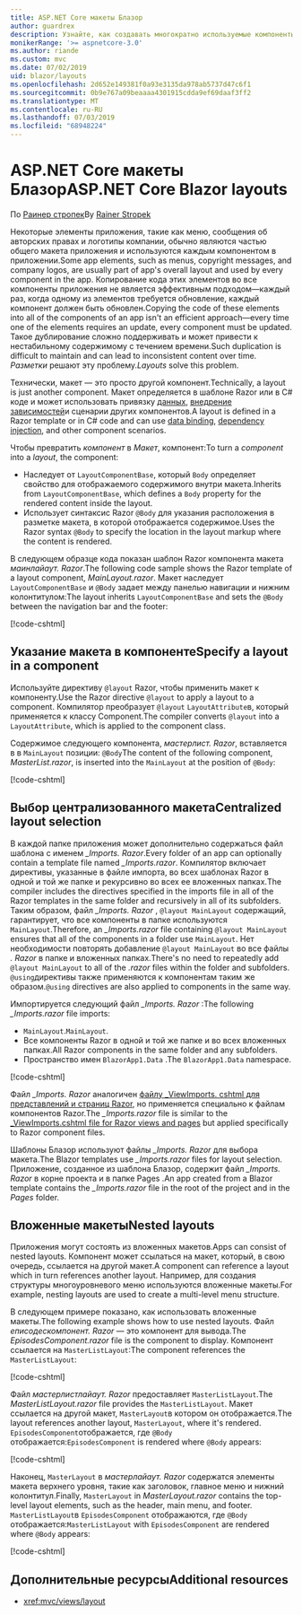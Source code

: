 ```yaml
---
title: ASP.NET Core макеты Блазор
author: guardrex
description: Узнайте, как создавать многократно используемые компоненты макета для приложений Блазор.
monikerRange: '>= aspnetcore-3.0'
ms.author: riande
ms.custom: mvc
ms.date: 07/02/2019
uid: blazor/layouts
ms.openlocfilehash: 2d652e149381f0a93e3135da978ab5737d47c6f1
ms.sourcegitcommit: 0b9e767a09beaaaa4301915cdda9ef69daaf3ff2
ms.translationtype: MT
ms.contentlocale: ru-RU
ms.lasthandoff: 07/03/2019
ms.locfileid: "68948224"
---
```

# <a name="aspnet-core-blazor-layouts"></a><span data-ttu-id="78df8-103">ASP.NET Core макеты Блазор</span><span class="sxs-lookup"><span data-stu-id="78df8-103">ASP.NET Core Blazor layouts</span></span>

<span data-ttu-id="78df8-104">По [Раинер стропек](https://www.timecockpit.com)</span><span class="sxs-lookup"><span data-stu-id="78df8-104">By [Rainer Stropek](https://www.timecockpit.com)</span></span>

<span data-ttu-id="78df8-105">Некоторые элементы приложения, такие как меню, сообщения об авторских правах и логотипы компании, обычно являются частью общего макета приложения и используются каждым компонентом в приложении.</span><span class="sxs-lookup"><span data-stu-id="78df8-105">Some app elements, such as menus, copyright messages, and company logos, are usually part of app's overall layout and used by every component in the app.</span></span> <span data-ttu-id="78df8-106">Копирование кода этих элементов во все компоненты приложения не является эффективным подходом&mdash;каждый раз, когда одному из элементов требуется обновление, каждый компонент должен быть обновлен.</span><span class="sxs-lookup"><span data-stu-id="78df8-106">Copying the code of these elements into all of the components of an app isn't an efficient approach&mdash;every time one of the elements requires an update, every component must be updated.</span></span> <span data-ttu-id="78df8-107">Такое дублирование сложно поддерживать и может привести к нестабильному содержимому с течением времени.</span><span class="sxs-lookup"><span data-stu-id="78df8-107">Such duplication is difficult to maintain and can lead to inconsistent content over time.</span></span> <span data-ttu-id="78df8-108">*Разметки* решают эту проблему.</span><span class="sxs-lookup"><span data-stu-id="78df8-108">*Layouts* solve this problem.</span></span>

<span data-ttu-id="78df8-109">Технически, макет — это просто другой компонент.</span><span class="sxs-lookup"><span data-stu-id="78df8-109">Technically, a layout is just another component.</span></span> <span data-ttu-id="78df8-110">Макет определяется в шаблоне Razor или в C# коде и может использовать привязку [данных](xref:blazor/components#data-binding), [внедрение зависимостей](xref:blazor/dependency-injection)и сценарии других компонентов.</span><span class="sxs-lookup"><span data-stu-id="78df8-110">A layout is defined in a Razor template or in C# code and can use [data binding](xref:blazor/components#data-binding), [dependency injection](xref:blazor/dependency-injection), and other component scenarios.</span></span>

<span data-ttu-id="78df8-111">Чтобы превратить *компонент* в *Макет*, компонент:</span><span class="sxs-lookup"><span data-stu-id="78df8-111">To turn a *component* into a *layout*, the component:</span></span>

* <span data-ttu-id="78df8-112">Наследует от `LayoutComponentBase`, который `Body` определяет свойство для отображаемого содержимого внутри макета.</span><span class="sxs-lookup"><span data-stu-id="78df8-112">Inherits from `LayoutComponentBase`, which defines a `Body` property for the rendered content inside the layout.</span></span>
* <span data-ttu-id="78df8-113">Использует синтаксис Razor `@Body` для указания расположения в разметке макета, в которой отображается содержимое.</span><span class="sxs-lookup"><span data-stu-id="78df8-113">Uses the Razor syntax `@Body` to specify the location in the layout markup where the content is rendered.</span></span>

<span data-ttu-id="78df8-114">В следующем образце кода показан шаблон Razor компонента макета *маинлайаут. Razor*.</span><span class="sxs-lookup"><span data-stu-id="78df8-114">The following code sample shows the Razor template of a layout component, *MainLayout.razor*.</span></span> <span data-ttu-id="78df8-115">Макет наследует `LayoutComponentBase` и `@Body` задает между панелью навигации и нижним колонтитулом:</span><span class="sxs-lookup"><span data-stu-id="78df8-115">The layout inherits `LayoutComponentBase` and sets the `@Body` between the navigation bar and the footer:</span></span>

[!code-cshtml[](layouts/sample_snapshot/3.x/MainLayout.razor?highlight=1,13)]

## <a name="specify-a-layout-in-a-component"></a><span data-ttu-id="78df8-116">Указание макета в компоненте</span><span class="sxs-lookup"><span data-stu-id="78df8-116">Specify a layout in a component</span></span>

<span data-ttu-id="78df8-117">Используйте директиву `@layout` Razor, чтобы применить макет к компоненту.</span><span class="sxs-lookup"><span data-stu-id="78df8-117">Use the Razor directive `@layout` to apply a layout to a component.</span></span> <span data-ttu-id="78df8-118">Компилятор преобразует `@layout` `LayoutAttribute`в, который применяется к классу Component.</span><span class="sxs-lookup"><span data-stu-id="78df8-118">The compiler converts `@layout` into a `LayoutAttribute`, which is applied to the component class.</span></span>

<span data-ttu-id="78df8-119">Содержимое следующего компонента, *мастерлист. Razor*, вставляется в в `MainLayout` позиции: `@Body`</span><span class="sxs-lookup"><span data-stu-id="78df8-119">The content of the following component, *MasterList.razor*, is inserted into the `MainLayout` at the position of `@Body`:</span></span>

[!code-cshtml[](layouts/sample_snapshot/3.x/MasterList.razor?highlight=1)]

## <a name="centralized-layout-selection"></a><span data-ttu-id="78df8-120">Выбор централизованного макета</span><span class="sxs-lookup"><span data-stu-id="78df8-120">Centralized layout selection</span></span>

<span data-ttu-id="78df8-121">В каждой папке приложения может дополнительно содержаться файл шаблона с именем *_Imports. Razor*.</span><span class="sxs-lookup"><span data-stu-id="78df8-121">Every folder of an app can optionally contain a template file named *_Imports.razor*.</span></span> <span data-ttu-id="78df8-122">Компилятор включает директивы, указанные в файле импорта, во всех шаблонах Razor в одной и той же папке и рекурсивно во всех ее вложенных папках.</span><span class="sxs-lookup"><span data-stu-id="78df8-122">The compiler includes the directives specified in the imports file in all of the Razor templates in the same folder and recursively in all of its subfolders.</span></span> <span data-ttu-id="78df8-123">Таким образом, файл *_Imports. Razor* , `@layout MainLayout` содержащий, гарантирует, что все компоненты в папке используются `MainLayout`.</span><span class="sxs-lookup"><span data-stu-id="78df8-123">Therefore, an *_Imports.razor* file containing `@layout MainLayout` ensures that all of the components in a folder use `MainLayout`.</span></span> <span data-ttu-id="78df8-124">Нет необходимости повторять добавление `@layout MainLayout` во все файлы *. Razor* в папке и вложенных папках.</span><span class="sxs-lookup"><span data-stu-id="78df8-124">There's no need to repeatedly add `@layout MainLayout` to all of the *.razor* files within the folder and subfolders.</span></span> <span data-ttu-id="78df8-125">`@using`директивы также применяются к компонентам таким же образом.</span><span class="sxs-lookup"><span data-stu-id="78df8-125">`@using` directives are also applied to components in the same way.</span></span>

<span data-ttu-id="78df8-126">Импортируется следующий файл *_Imports. Razor* :</span><span class="sxs-lookup"><span data-stu-id="78df8-126">The following *_Imports.razor* file imports:</span></span>

* <span data-ttu-id="78df8-127">`MainLayout`.</span><span class="sxs-lookup"><span data-stu-id="78df8-127">`MainLayout`.</span></span>
* <span data-ttu-id="78df8-128">Все компоненты Razor в одной и той же папке и во всех вложенных папках.</span><span class="sxs-lookup"><span data-stu-id="78df8-128">All Razor components in the same folder and any subfolders.</span></span>
* <span data-ttu-id="78df8-129">Пространство имен `BlazorApp1.Data` .</span><span class="sxs-lookup"><span data-stu-id="78df8-129">The `BlazorApp1.Data` namespace.</span></span>
 
[!code-cshtml[](layouts/sample_snapshot/3.x/_Imports.razor)]

<span data-ttu-id="78df8-130">Файл *_Imports. Razor* аналогичен [файлу _ViewImports. cshtml для представлений и страниц Razor,](xref:mvc/views/layout#importing-shared-directives) но применяется специально к файлам компонентов Razor.</span><span class="sxs-lookup"><span data-stu-id="78df8-130">The *_Imports.razor* file is similar to the [_ViewImports.cshtml file for Razor views and pages](xref:mvc/views/layout#importing-shared-directives) but applied specifically to Razor component files.</span></span>

<span data-ttu-id="78df8-131">Шаблоны Блазор используют файлы *_Imports. Razor* для выбора макета.</span><span class="sxs-lookup"><span data-stu-id="78df8-131">The Blazor templates use *_Imports.razor* files for layout selection.</span></span> <span data-ttu-id="78df8-132">Приложение, созданное из шаблона Блазор, содержит файл *_Imports. Razor* в корне проекта и в папке Pages .</span><span class="sxs-lookup"><span data-stu-id="78df8-132">An app created from a Blazor template contains the *_Imports.razor* file in the root of the project and in the *Pages* folder.</span></span>

## <a name="nested-layouts"></a><span data-ttu-id="78df8-133">Вложенные макеты</span><span class="sxs-lookup"><span data-stu-id="78df8-133">Nested layouts</span></span>

<span data-ttu-id="78df8-134">Приложения могут состоять из вложенных макетов.</span><span class="sxs-lookup"><span data-stu-id="78df8-134">Apps can consist of nested layouts.</span></span> <span data-ttu-id="78df8-135">Компонент может ссылаться на макет, который, в свою очередь, ссылается на другой макет.</span><span class="sxs-lookup"><span data-stu-id="78df8-135">A component can reference a layout which in turn references another layout.</span></span> <span data-ttu-id="78df8-136">Например, для создания структуры многоуровневого меню используются вложенные макеты.</span><span class="sxs-lookup"><span data-stu-id="78df8-136">For example, nesting layouts are used to create a multi-level menu structure.</span></span>

<span data-ttu-id="78df8-137">В следующем примере показано, как использовать вложенные макеты.</span><span class="sxs-lookup"><span data-stu-id="78df8-137">The following example shows how to use nested layouts.</span></span> <span data-ttu-id="78df8-138">Файл *еписодескомпонент. Razor* — это компонент для вывода.</span><span class="sxs-lookup"><span data-stu-id="78df8-138">The *EpisodesComponent.razor* file is the component to display.</span></span> <span data-ttu-id="78df8-139">Компонент ссылается на `MasterListLayout`:</span><span class="sxs-lookup"><span data-stu-id="78df8-139">The component references the `MasterListLayout`:</span></span>

[!code-cshtml[](layouts/sample_snapshot/3.x/EpisodesComponent.razor?highlight=1)]

<span data-ttu-id="78df8-140">Файл *мастерлистлайаут. Razor* предоставляет `MasterListLayout`.</span><span class="sxs-lookup"><span data-stu-id="78df8-140">The *MasterListLayout.razor* file provides the `MasterListLayout`.</span></span> <span data-ttu-id="78df8-141">Макет ссылается на другой макет, `MasterLayout`в котором он отображается.</span><span class="sxs-lookup"><span data-stu-id="78df8-141">The layout references another layout, `MasterLayout`, where it's rendered.</span></span> <span data-ttu-id="78df8-142">`EpisodesComponent`отображается, где `@Body` отображается:</span><span class="sxs-lookup"><span data-stu-id="78df8-142">`EpisodesComponent` is rendered where `@Body` appears:</span></span>

[!code-cshtml[](layouts/sample_snapshot/3.x/MasterListLayout.razor?highlight=1,9)]

<span data-ttu-id="78df8-143">Наконец, `MasterLayout` в *мастерлайаут. Razor* содержатся элементы макета верхнего уровня, такие как заголовок, главное меню и нижний колонтитул.</span><span class="sxs-lookup"><span data-stu-id="78df8-143">Finally, `MasterLayout` in *MasterLayout.razor* contains the top-level layout elements, such as the header, main menu, and footer.</span></span> <span data-ttu-id="78df8-144">`MasterListLayout`в `EpisodesComponent` отображаются, где `@Body` отображается:</span><span class="sxs-lookup"><span data-stu-id="78df8-144">`MasterListLayout` with `EpisodesComponent` are rendered where `@Body` appears:</span></span>

[!code-cshtml[](layouts/sample_snapshot/3.x/MasterLayout.razor?highlight=6)]

## <a name="additional-resources"></a><span data-ttu-id="78df8-145">Дополнительные ресурсы</span><span class="sxs-lookup"><span data-stu-id="78df8-145">Additional resources</span></span>

* <xref:mvc/views/layout>
